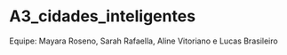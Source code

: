 # A3_cidades_inteligentes

Equipe: Mayara Roseno, Sarah Rafaella, Aline Vitoriano e Lucas Brasileiro
